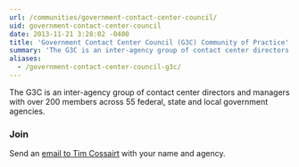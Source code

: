 ```yaml
---
url: /communities/government-contact-center-council/
uid: government-contact-center-council
date: 2013-11-21 3:28:02 -0400
title: 'Government Contact Center Council (G3C) Community of Practice'
summary: 'The G3C is an inter-agency group of contact center directors and managers with over 200 members across 55 federal, state and local government agencies.'
aliases:
  - /government-contact-center-council-g3c/
---
```


The G3C is an inter-agency group of contact center directors and managers with over 200 members across 55 federal, state and local government agencies.

### Join

Send an [email to Tim Cossairt](mailto:tim.cossairt@tsa.dhs.gov) with your name and agency.
